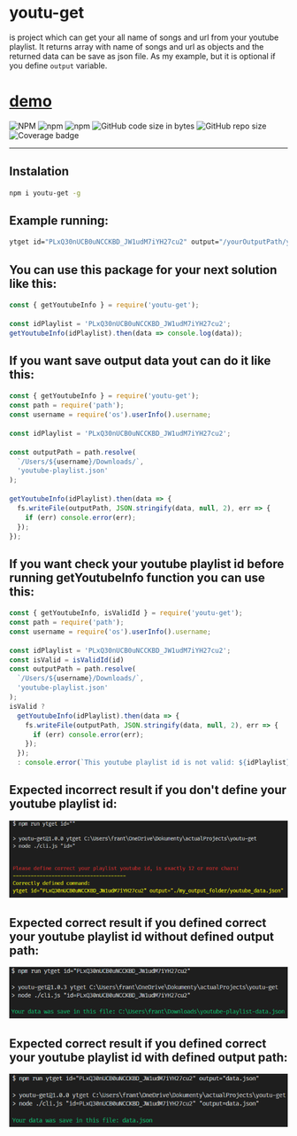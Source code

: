 # youtu-get

is project which can get your all name of songs and url from your youtube playlist. It returns array with name of songs and url as objects and the returned data can be save as json file. As my example, but it is optional if you define `output` variable.

# [demo](https://youtu-get.lukasfrantal.com)

![NPM](https://img.shields.io/npm/l/youtu-get)
![npm](https://img.shields.io/npm/v/youtu-get)
![npm](https://img.shields.io/npm/dt/youtu-get)
![GitHub code size in bytes](https://img.shields.io/github/languages/code-size/frantallukas10/youtu-get)
![GitHub repo size](https://img.shields.io/github/repo-size/frantallukas10/youtu-get)
![Coverage badge](https://img.shields.io/badge/Coverage-100%25-brightgreen.svg)

<hr>

## Instalation

```bash
npm i youtu-get -g
```

## Example running:

```bash
ytget id="PLxQ30nUCB0uNCCKBD_JW1udM7iYH27cu2" output="/yourOutputPath/youtube-playlist.json"
```

## You can use this package for your next solution like this:

```js
const { getYoutubeInfo } = require('youtu-get');

const idPlaylist = 'PLxQ30nUCB0uNCCKBD_JW1udM7iYH27cu2';
getYoutubeInfo(idPlaylist).then(data => console.log(data));
```

## If you want save output data yout can do it like this:

```js
const { getYoutubeInfo } = require('youtu-get');
const path = require('path');
const username = require('os').userInfo().username;

const idPlaylist = 'PLxQ30nUCB0uNCCKBD_JW1udM7iYH27cu2';

const outputPath = path.resolve(
  `/Users/${username}/Downloads/`,
  'youtube-playlist.json'
);

getYoutubeInfo(idPlaylist).then(data => {
  fs.writeFile(outputPath, JSON.stringify(data, null, 2), err => {
    if (err) console.error(err);
  });
});
```

## If you want check your youtube playlist id before running getYoutubeInfo function you can use this:

```js
const { getYoutubeInfo, isValidId } = require('youtu-get');
const path = require('path');
const username = require('os').userInfo().username;

const idPlaylist = 'PLxQ30nUCB0uNCCKBD_JW1udM7iYH27cu2';
const isValid = isValidId(id)
const outputPath = path.resolve(
  `/Users/${username}/Downloads/`,
  'youtube-playlist.json'
);
isValid ?
  getYoutubeInfo(idPlaylist).then(data => {
    fs.writeFile(outputPath, JSON.stringify(data, null, 2), err => {
      if (err) console.error(err);
    });
  });
  : console.error(`This youtube playlist id is not valid: ${idPlaylist}`);
```

## Expected incorrect result if you don't define your youtube playlist id:

![Alt 1](./images/1.png)<br>

## Expected correct result if you defined correct your youtube playlist id without defined output path:

![Alt 2](./images/2.png)<br>

## Expected correct result if you defined correct your youtube playlist id with defined output path:

![Alt 2](./images/3.png)<br>
